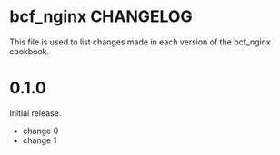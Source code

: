 # bcf_nginx CHANGELOG

This file is used to list changes made in each version of the bcf_nginx cookbook.

# 0.1.0

Initial release.

- change 0
- change 1

